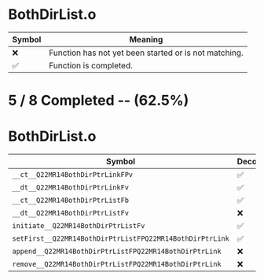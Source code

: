 # BothDirList.o
| Symbol | Meaning 
| ------------- | ------------- 
| :x: | Function has not yet been started or is not matching. 
| :white_check_mark: | Function is completed. 


# 5 / 8 Completed -- (62.5%)
# BothDirList.o
| Symbol | Decompiled? |
| ------------- | ------------- |
| `__ct__Q22MR14BothDirPtrLinkFPv` | :white_check_mark: |
| `__dt__Q22MR14BothDirPtrLinkFv` | :white_check_mark: |
| `__ct__Q22MR14BothDirPtrListFb` | :white_check_mark: |
| `__dt__Q22MR14BothDirPtrListFv` | :x: |
| `initiate__Q22MR14BothDirPtrListFv` | :white_check_mark: |
| `setFirst__Q22MR14BothDirPtrListFPQ22MR14BothDirPtrLink` | :white_check_mark: |
| `append__Q22MR14BothDirPtrListFPQ22MR14BothDirPtrLink` | :x: |
| `remove__Q22MR14BothDirPtrListFPQ22MR14BothDirPtrLink` | :x: |
